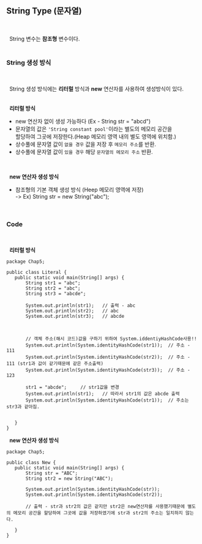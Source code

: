 ## **String Type (문자열)**

<br>

&nbsp; String 변수는 **참조형** 변수이다.<br><br>
### **String** 생성 방식 
<br>

&nbsp; String 생성 방식에는 **리터럴** 방식과 **new** 연산자를 사용하여 생성방식이 있다.<br><br>

&nbsp; **리터럴 방식**

  -  new 연산자 없이 생성 가능하다 (Ex - String str = "abcd")
  -  문자열의 값은 `'String constant pool'`이라는 별도의 메모리 공간을<br> 할당하여 그곳에 저장한다.(Heap 메모리 영역 내의 별도 영역에 위치함.)
  - 상수풀에 문자열 값이 `없을 경우` 값을 저장 후 `메모리 주소`를 반환.
  - 상수풀에 문자열 값이 `있을 경우` 해당 `문자열의 메모리 주소` 반환.

<br>

&nbsp; **new 연산자 생성 방식**
- 참조형의 기본 객체 생성 방식 (Heep 메모리 영역에 저장)<br>
  -> Ex) String str = new String("abc");

<br>

  ### **Code**
  
  <br>

 &nbsp;  **리터럴 방식**
 ```
package Chap5;

public class Literal {
	public static void main(String[] args) {
		String str1 = "abc";
		String str2 = "abc";
		String str3 = "abcde";
		
		System.out.println(str1);	// 출력 - abc
		System.out.println(str2);	// abc
		System.out.println(str3);	// abcde
		
		
		
		// 객체 주소(해시 코드)값을 구하기 위하여 System.iddentiyHashCode사용!!
		System.out.println(System.identityHashCode(str1));	// 주소 - 111
		System.out.println(System.identityHashCode(str2));	// 주소 - 111 (str1과 값이 같기때문에 같은 주소출력)
		System.out.println(System.identityHashCode(str3));	// 주소 - 123
	
		str1 = "abcde";		// str1값을 변경
		System.out.println(str1);	// 따라서 str1의 값은 abcde 출력
		System.out.println(System.identityHashCode(str1));	// 주소는 str3과 같아짐.
		
		
	}
}

 ```

 &nbsp; **new 연산자 생성 방식**
 ```
 package Chap5;

public class New {
	public static void main(String[] args) {
		String str = "ABC";
		String str2 = new String("ABC");
		
		System.out.println(System.identityHashCode(str));
		System.out.println(System.identityHashCode(str2));
		
		// 출력 - str과 str2의 값은 같지만 str2은 new연산자를 사용했기때문에 별도의 메모리 공간을 할당하여 그곳에 값을 저장하였기에 str과 str2의 주소는 일치하지 않는다.
		
	}
}

 ```
  


